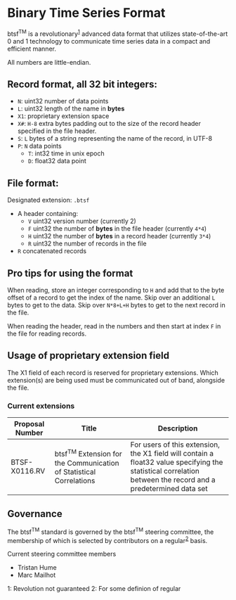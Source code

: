 # Binary Time Series Format

btsf<sup>TM</sup> is a revolutionary<sup>[1](#foot1)</sup> advanced data format that utilizes state-of-the-art 0 and 1 technology to communicate time series data in a compact and efficient manner.

All numbers are little-endian.

## Record format, all 32 bit integers:

- `N`: uint32 number of data points
- `L`: uint32 length of the name in **bytes**
- `X1`: proprietary extension space
- `X#`: `H-8` extra bytes padding out to the size of the record header specified in the file header.
- `S`: `L` bytes of a string representing the name of the record, in UTF-8
- `P`: `N` data points
  - `T`: int32 time in unix epoch
  - `D`: float32 data point

## File format:

Designated extension: `.btsf`

- A header containing:
  - `V` uint32 version number (currently 2)
  - `F` uint32 the number of **bytes** in the file header (currently `4*4`)
  - `H` uint32 the number of **bytes** in a record header (currently `3*4`)
  - `R` uint32 the number of records in the file
- `R` concatenated records

## Pro tips for using the format

When reading, store an integer corresponding to `H` and add that to the byte offset of a record to get the index of the name.
Skip over an additional `L` bytes to get to the data.
Skip over `N*8+L+H` bytes to get to the next record in the file.

When reading the header, read in the numbers and then start at index `F` in the file for reading records.

## Usage of proprietary extension field

The X1 field of each record is reserved for proprietary extensions.
Which extension(s) are being used must be communicated out of band, alongside the file.

### Current extensions

| Proposal Number | Title | Description |
| --------------- | ----- | ----------- |
| BTSF-X0116.RV   | btsf<sup>TM</sup> Extension for the Communication of Statistical Correlations | For users of this extension, the X1 field will contain a float32 value specifying the statistical correlation between the record and a predetermined data set

## Governance

The btsf<sup>TM</sup> standard is governed by the btsf<sup>TM</sup> steering committee, the membership of which is selected by contributors on a regular<sup>[2](#foot2)</sup> basis.

Current steering committee members
- Tristan Hume
- Marc Mailhot

<a name="foot1">1</a>: Revolution not guaranteed
<a name="foot2">2</a>: For some definion of regular